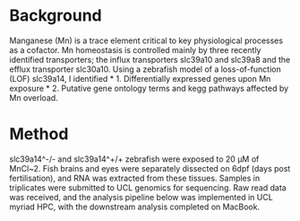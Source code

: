 # Background
Manganese (Mn) is a trace element critical to key physiological processes as a cofactor. Mn homeostasis is controlled mainly by three recently identified transporters;
the influx transporters slc39a10 and slc39a8 and the efflux transporter slc30a10. Using a zebrafish model of a loss-of-function (LOF) slc39a14, I identified
		* 1. Differentially expressed genes upon Mn exposure
  		* 2. Putative gene ontology terms and kegg pathways affected by Mn overload. 

# Method
slc39a14^-/- and slc39a14^+/+ zebrafish were exposed to 20 µM of MnCl~2. Fish brains and eyes were separately dissected on 6dpf (days post fertilisation), and RNA was extracted from these tissues. Samples in triplicates were submitted to UCL genomics for sequencing. Raw read data was received, and the analysis pipeline below was implemented in UCL myriad HPC, with the downstream analysis completed on MacBook.

